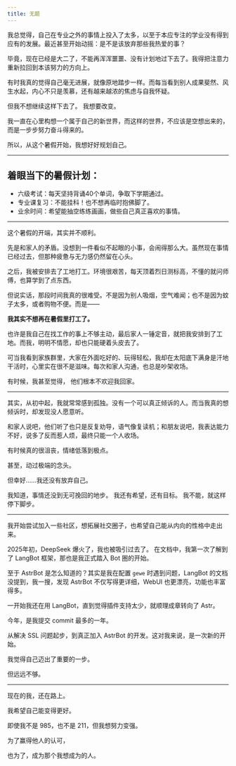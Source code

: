 ```yaml
---
title: 无题
---
```


我总觉得，自己在专业之外的事情上投入了太多，以至于本应专注的学业没有得到应有的发展。最近甚至开始动摇：是不是该放弃那些我热爱的事？

毕竟，现在已经是大二了，不能再浑浑噩噩、没有计划地过下去了。我得把注意力重新拉回到本该努力的方向上。

有时我真的觉得自己毫无进展，就像原地踏步一样。而每当看到别人成果斐然、风生水起，内心不只是羡慕，还有越来越浓的焦虑与自我怀疑。

但我不想继续这样下去了。
我想要改变。

我一直在心里构想一个属于自己的新世界，而这样的世界，不应该是空想出来的，而是一步步努力奋斗得来的。

所以，从这个暑假开始，我想好好规划自己。

---

## 着眼当下的暑假计划：

*  六级考试：每天坚持背诵40个单词，争取下学期通过。
*  专业课复习：不能挂科！也不想再临时抱佛脚了。
*  业余时间：希望能抽空练练画画，做些自己真正喜欢的事情。

---

这个暑假的开端，其实并不顺利。

先是和家人的矛盾。没想到一件看似不起眼的小事，会闹得那么大。虽然现在事情已经过去，但那种疲惫与无力感仍然留在心头。

之后，我被安排去了工地打工。环境很艰苦，每天顶着烈日测标高，不懂的就问师傅，也算学到了点东西。

但说实话，那段时间我真的很难受。不是因为别人吸烟，空气难闻；也不是因为蚊子太多，或者购物不便。而是——

**我其实不想再在暑假里打工了。**

也许是我自己在找工作的事上不够主动，最后家人一锤定音，就把我安排到了工地。而我，明明不情愿，却也只能硬着头皮去了。

可当我看到家族群里，大家在外面吃好的、玩得轻松，我却在太阳底下满身是汗地干活时，心里实在很不是滋味。每次和家人沟通，也总是吵架收场。

有时候，我甚至觉得，
他们根本不欢迎我回家。

---

其实，从初中起，我就常常感到孤独。没有一个可以真正倾诉的人。而当我真的想倾诉时，却发现没人愿意听。

和家人说吧，他们听了也只是反复劝导，语气像复读机；和朋友说吧，我表达能力不好，说多了反而惹人烦，最终只能一个人收场。

有时候真的很沮丧，情绪低落到极点。

甚至，动过极端的念头。

但幸好……我还没有放弃自己。

我知道，事情还没到无可挽回的地步。
我还有希望，还有目标。
我不能，就这样停下脚步。

---

我开始尝试加入一些社区，想拓展社交圈子，也希望自己能从内向的性格中走出来。

2025年初，DeepSeek 爆火了，我也被吸引过去了。
在文档中，我第一次了解到了 LangBot 框架，那也是我正式踏入 Bot 圈的开始。

至于 AstrBot 是怎么知道的？其实是我在配置 `gewe` 时遇到问题，LangBot 的文档没提到，我一搜，发现 AstrBot 不仅写得更详细，WebUI 也更漂亮，功能也丰富得多。

一开始我还在用 LangBot，直到觉得插件支持太少，就顺理成章转向了 Astr。

今年，是我提交 commit 最多的一年。

从解决 SSL 问题起步，到真正加入 AstrBot 的开发。这对我来说，是一次新的开始。

我觉得自己迈出了重要的一步。

但远远不够。

---

现在的我，还在路上。

我希望自己能变得更好。

即使我不是 985，也不是 211，但我想努力变强。

为了赢得他人的认可，

也为了，成为那个我想成为的人。
